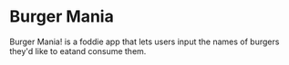# Burger Mania
Burger Mania! is a foddie app that lets users input the names of burgers they'd like to eatand consume them.
